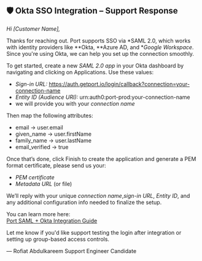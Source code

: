 ## 🛡 Okta SSO Integration – Support Response

*Hi [Customer Name],*

Thanks for reaching out. Port supports SSO via *SAML 2.0, which works with identity providers like **Okta, **Azure AD, and **Google Workspace*. Since you're using Okta, we can help you set up the connection smoothly.

To get started, create a new *SAML 2.0 app* in your Okta dashboard by navigating and clicking on Applications. Use these values:  
- *Sign-in URL:* https://auth.getport.io/login/callback?connection=your-connection-name  
- *Entity ID (Audience URI):* urn:auth0:port-prod:your-connection-name  
-  we will provide you with your *connection name*

Then map the following attributes:  
- email → user.email  
- given_name → user.firstName  
- family_name → user.lastName  
- email_verified → true

Once that’s done, click Finish to create the application and generate a PEM format certificate, please send us your:
- *PEM certificate*
- *Metadata URL* (or file)

We’ll reply with your unique *connection name*,*sign-in URL*, *Entity ID*, and any additional configuration info needed to finalize the setup.

You can learn more here:  
[Port SAML + Okta Integration Guide](https://docs.port.io/sso-rbac/sso-providers/saml/okta)

Let me know if you'd like support testing the login after integration or setting up group-based access controls.

—
Rofiat Abdulkareem
Support Engineer Candidate
